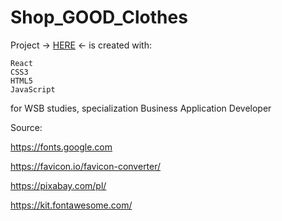 # Shop_GOOD_Clothes

Project  -> [HERE](https://monika-koduje.github.io/Shop_GOOD_Clothes/) <-  is created with:

    React
    CSS3
    HTML5
    JavaScript

for WSB studies, specialization Business Application Developer


Source: 

https://fonts.google.com

https://favicon.io/favicon-converter/

https://pixabay.com/pl/

https://kit.fontawesome.com/
